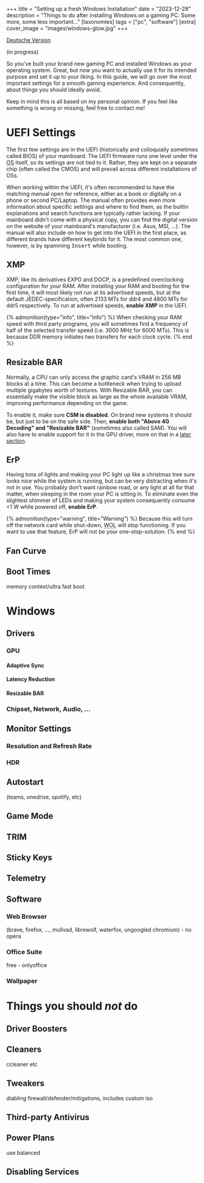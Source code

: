 +++
title = "Setting up a fresh Windows Installation"
date = "2023-12-28"
description = "Things to do after installing Windows on a gaming PC. Some more, some less important..."
[taxonomies]
tags = ["pc", "software"]
[extra]
cover_image = "images/windows-glow.jpg"
+++

[Deutsche Version](@/setting-up-windows.de.md)

(in progress)

So you've built your brand new gaming PC and installed Windows as your operating system. Great, but now you want to actually use it for its intended purpose and set it up to your liking. In this guide, we will go over the most important settings for a smooth gaming experience. And consequently, about things you should ideally avoid.

Keep in mind this is all based on my personal opinion. If you feel like something is wrong or missing, feel free to contact me!

# UEFI Settings

The first few settings are in the UEFI (historically and colloquially sometimes called BIOS) of your mainboard. The UEFI firmware runs one level under the <abbr title="operating system">OS</abbr> itself, so its settings are not tied to it. Rather, they are kept on a separate chip (often called the CMOS) and will prevail across different installations of OSs.

When working within the UEFI, it's often recommended to have the matching manual open for reference, either as a book or digitally on a phone or second PC/Laptop. The manual often provides even more information about specific settings and where to find them, as the builtin explanations and search functions are typically rather lacking. If your mainboard didn't come with a physical copy, you can find the digital version on the website of your mainboard's manufacturer (i.e. Asus, MSI, ...). The manual will also include on how to get into the UEFI in the first place, as different brands have different keybinds for it. The most common one, however, is by spamming <kbd>Insert</kbd> while booting.

## XMP

XMP, like its derivatives EXPO and DOCP, is a predefined overclocking configuration for your RAM. After installing your RAM and booting for the first time, it will most likely not run at its advertised speeds, but at the default JEDEC-specification, often 2133 MTs for ddr4 and 4800 MTs for ddr5 respectively. To run at advertised speeds, **enable XMP** in the UEFI.

{% admonition(type="info", title="Info") %}
When checking your RAM speed with third party programs, you will sometimes find a frequency of half of the selected transfer speed (i.e. 3000 MHz for 6000 MTs). This is because DDR memory initiates two transfers for each clock cycle.
{% end %}

## Resizable BAR

Normally, a CPU can only access the graphic card's VRAM in 256 MB blocks at a time. This can become a bottleneck when trying to upload multiple gigabytes worth of textures. With Resizable BAR, you can essentially make the visible block as large as the whole available VRAM, improving performance depending on the game.

To enable it, make sure **CSM is disabled**. On brand new systems it should be, but just to be on the safe side. Then, **enable both "Above 4G Decoding" and "Resizable BAR"** (sometimes also called SAM). You will also have to enable support for it in the GPU driver, more on that in a [later section](#resizable-bar-1).

## ErP

Having tons of lights and making your PC light up like a christmas tree sure looks nice while the system is running, but can be very distracting when it's not in use. You probably don't want rainbow road, or any light at all for that matter, when sleeping in the room your PC is sitting in. To eliminate even the slightest shimmer of LEDs and making your system consequently consume <1 W while powered off, **enable ErP**.

{% admonition(type="warning", title="Warning") %}
Because this will turn off the network card while shut-down, <abbr title="Wake on LAN">WOL</abbr> will stop functioning. If you want to use that feature, ErP will not be your one-stop-solution.
{% end %}

## Fan Curve

## Boot Times

memory context/ultra fast boot

# Windows

## Drivers

### GPU

#### Adaptive Sync

#### Latency Reduction

#### Resizable BAR

### Chipset, Network, Audio, ...

## Monitor Settings

### Resolution and Refresh Rate

### HDR

## Autostart

(teams, onedrive, spotify, etc)

## Game Mode

## TRIM

## Sticky Keys

## Telemetry

## Software

### Web Browser

(brave, firefox, ..., mullvad, librewolf, waterfox, ungoogled chromium) - no opera

### Office Suite

free - onlyoffice

### Wallpaper

# Things you should *not* do

## Driver Boosters

## Cleaners

ccleaner etc

## Tweakers

diabling firewall/defender/mitigations, includes custom iso

## Third-party Antivirus

## Power Plans

use balanced

## Disabling Services
